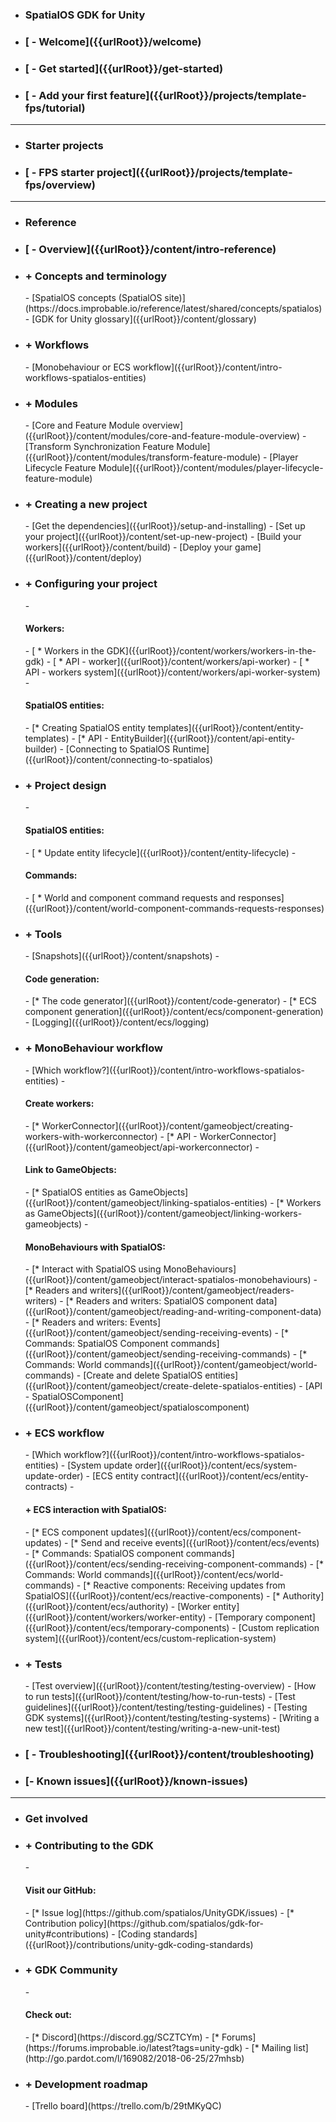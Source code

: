 - <h3> SpatialOS GDK for Unity</h3>
- <h3> [ - Welcome]({{urlRoot}}/welcome)</h3>
- <h3> [ - Get started]({{urlRoot}}/get-started)</h3>
- <h3> [ - Add your first feature]({{urlRoot}}/projects/template-fps/tutorial)</h3>

***
- <h3> Starter projects</h3>
- <h3> [ - FPS starter project]({{urlRoot}}/projects/template-fps/overview)</h3>
 
***
- <h3> Reference</h3>
- <h3> [ - Overview]({{urlRoot}}/content/intro-reference)</h3>
- <h3> + Concepts and terminology</h3>
    - [SpatialOS concepts (SpatialOS site)](https://docs.improbable.io/reference/latest/shared/concepts/spatialos)
    - [GDK for Unity glossary]({{urlRoot}}/content/glossary)
- <h3> + Workflows</h3>
    - [Monobehaviour or ECS workflow]({{urlRoot}}/content/intro-workflows-spatialos-entities)
- <h3> + Modules</h3>
    - [Core and Feature Module overview]({{urlRoot}}/content/modules/core-and-feature-module-overview)
    - [Transform Synchronization Feature Module]({{urlRoot}}/content/modules/transform-feature-module)
    - [Player Lifecycle Feature Module]({{urlRoot}}/content/modules/player-lifecycle-feature-module)
- <h3> + Creating a new project</h3>
    - [Get the dependencies]({{urlRoot}}/setup-and-installing)
    - [Set up your project]({{urlRoot}}/content/set-up-new-project)
    - [Build your workers]({{urlRoot}}/content/build)
    - [Deploy your game]({{urlRoot}}/content/deploy)
- <h3> + Configuring your project</h3>
    - <h4>Workers: </h4>
        - [ * Workers in the GDK]({{urlRoot}}/content/workers/workers-in-the-gdk)
        - [ * API - worker]({{urlRoot}}/content/workers/api-worker)
        - [ * API - workers system]({{urlRoot}}/content/workers/api-worker-system)
    - <h4>SpatialOS entities:</h4>
        - [* Creating SpatialOS entity templates]({{urlRoot}}/content/entity-templates)
        - [* API - EntityBuilder]({{urlRoot}}/content/api-entity-builder)
    - [Connecting to SpatialOS Runtime]({{urlRoot}}/content/connecting-to-spatialos)
- <h3> + Project design</h3>
    - <h4>SpatialOS entities:</h4>
        - [ * Update entity lifecycle]({{urlRoot}}/content/entity-lifecycle)
    - <h4>Commands:</h4>
        - [ * World and component command requests and responses]({{urlRoot}}/content/world-component-commands-requests-responses)
- <h3> + Tools </h3>
    - [Snapshots]({{urlRoot}}/content/snapshots)
    - <h4>Code generation:</h4>
        - [* The code generator]({{urlRoot}}/content/code-generator)
        - [* ECS component generation]({{urlRoot}}/content/ecs/component-generation) 
    - [Logging]({{urlRoot}}/content/ecs/logging)
- <h3> + MonoBehaviour workflow</h3>
    - [Which workflow?]({{urlRoot}}/content/intro-workflows-spatialos-entities)
    - <h4>Create workers:</h4>
        - [* WorkerConnector]({{urlRoot}}/content/gameobject/creating-workers-with-workerconnector)
        - [* API - WorkerConnector]({{urlRoot}}/content/gameobject/api-workerconnector)
    - <h4>Link to GameObjects:</h4>
        - [* SpatialOS entities as GameObjects]({{urlRoot}}/content/gameobject/linking-spatialos-entities)
        - [* Workers as GameObjects]({{urlRoot}}/content/gameobject/linking-workers-gameobjects)
    - <h4>MonoBehaviours with SpatialOS:</h4>
        - [* Interact with SpatialOS using MonoBehaviours]({{urlRoot}}/content/gameobject/interact-spatialos-monobehaviours)
        - [* Readers and writers]({{urlRoot}}/content/gameobject/readers-writers)
        - [* Readers and writers: SpatialOS component data]({{urlRoot}}/content/gameobject/reading-and-writing-component-data)
        - [* Readers and writers: Events]({{urlRoot}}/content/gameobject/sending-receiving-events)
        - [* Commands: SpatialOS Component commands]({{urlRoot}}/content/gameobject/sending-receiving-commands)
        - [* Commands: World commands]({{urlRoot}}/content/gameobject/world-commands)
    - [Create and delete SpatialOS entities]({{urlRoot}}/content/gameobject/create-delete-spatialos-entities)
    - [API - SpatialOSComponent]({{urlRoot}}/content/gameobject/spatialoscomponent)
- <h3> + ECS workflow</h3>
    - [Which workflow?]({{urlRoot}}/content/intro-workflows-spatialos-entities)
    - [System update order]({{urlRoot}}/content/ecs/system-update-order)
    - [ECS entity contract]({{urlRoot}}/content/ecs/entity-contracts)
    - <h4> + ECS interaction with SpatialOS:</h4>
        - [* ECS component updates]({{urlRoot}}/content/ecs/component-updates)
        - [* Send and receive events]({{urlRoot}}/content/ecs/events)
        - [* Commands: SpatialOS component commands]({{urlRoot}}/content/ecs/sending-receiving-component-commands)
        - [* Commands: World commands]({{urlRoot}}/content/ecs/world-commands)
        - [* Reactive components: Receiving updates from SpatialOS]({{urlRoot}}/content/ecs/reactive-components)
        - [* Authority]({{urlRoot}}/content/ecs/authority)
    - [Worker entity]({{urlRoot}}/content/workers/worker-entity)
    - [Temporary component]({{urlRoot}}/content/ecs/temporary-components)
    - [Custom replication system]({{urlRoot}}/content/ecs/custom-replication-system)
- <h3> + Tests</h3>
    - [Test overview]({{urlRoot}}/content/testing/testing-overview)
    - [How to run tests]({{urlRoot}}/content/testing/how-to-run-tests)
    - [Test guidelines]({{urlRoot}}/content/testing/testing-guidelines)
    - [Testing GDK systems]({{urlRoot}}/content/testing/testing-systems)
    - [Writing a new test]({{urlRoot}}/content/testing/writing-a-new-unit-test)
- <h3> [ - Troubleshooting]({{urlRoot}}/content/troubleshooting)</h3>
- <h3>[- Known issues]({{urlRoot}}/known-issues)</h3>

 ***
- <h3>Get involved</h3>
- <h3> + Contributing to the GDK</h3>
    - <h4> Visit our GitHub:</h4>
    - [* Issue log](https://github.com/spatialos/UnityGDK/issues)
    - [* Contribution policy](https://github.com/spatialos/gdk-for-unity#contributions)
    - [Coding standards]({{urlRoot}}/contributions/unity-gdk-coding-standards)
- <h3> + GDK Community</h3>
    - <h4> Check out:</h4>
    - [* Discord](https://discord.gg/SCZTCYm)
    - [* Forums](https://forums.improbable.io/latest?tags=unity-gdk)
    - [* Mailing list](http://go.pardot.com/l/169082/2018-06-25/27mhsb)
- <h3> + Development roadmap</h3>
    - [Trello board](https://trello.com/b/29tMKyQC)